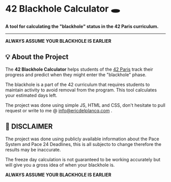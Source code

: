 # 42 Blackhole Calculator 🕳️

**A tool for calculating the "blackhole" status in the 42 Paris curriculum.**

---

**ALWAYS ASSUME YOUR BLACKHOLE IS EARLIER**

## 💡 About the Project
The **42 Blackhole Calculator** helps students of the [42 Paris](https://42.fr/) track their progress and predict when they might enter the "blackhole" phase. 

The blackhole is a part of the 42 curriculum that requires students to maintain activity to avoid removal from the program. This tool calculates your estimated days left.

The project was done using simple JS, HTML and CSS, don't hesitate to pull request or write to me @ info@ericdelplancq.com .

## 🌟 DISCLAIMER
The project was done using publicly available information about the Pace System and Pace 24 Deadlines, this is all subjecto to change therefore the results may be inaccurate.

The freeze day calculation is not guaranteed to be working accurately but will give you a gross idea of when your blackhole is. 

**ALWAYS ASSUME YOUR BLACKHOLE IS EARLIER**


